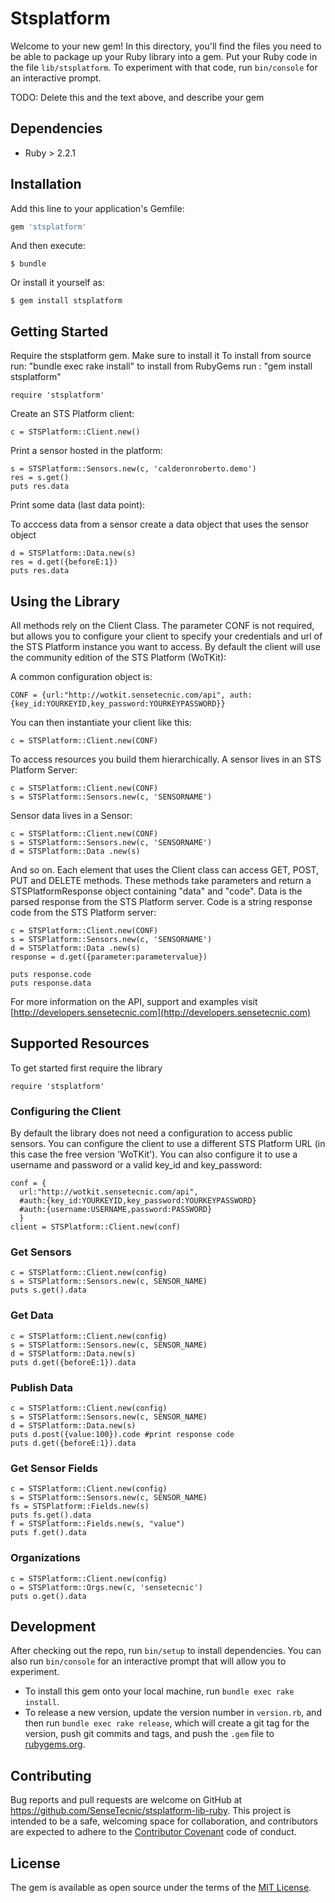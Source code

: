 # Stsplatform

Welcome to your new gem! In this directory, you'll find the files you need to be able to package up your Ruby library into a gem. Put your Ruby code in the file `lib/stsplatform`. To experiment with that code, run `bin/console` for an interactive prompt.

TODO: Delete this and the text above, and describe your gem

## Dependencies

* Ruby > 2.2.1

## Installation

Add this line to your application's Gemfile:

```ruby
gem 'stsplatform'
```

And then execute:

    $ bundle

Or install it yourself as:

    $ gem install stsplatform

## Getting Started

Require the stsplatform gem. Make sure to install it
To install from source run: "bundle exec rake install"
to install from RubyGems run : "gem install stsplatform"

```
require 'stsplatform'
```

Create an STS Platform client:

```
c = STSPlatform::Client.new()
```


Print a sensor hosted in the platform:

```
s = STSPlatform::Sensors.new(c, 'calderonroberto.demo')
res = s.get()
puts res.data
```

Print some data (last data point):

To acccess data from a sensor create a data object that uses the sensor object

```
d = STSPlatform::Data.new(s)
res = d.get({beforeE:1})
puts res.data
```

## Using the Library

All methods rely on the Client Class. The parameter CONF is not required, but allows you to configure your client to specify your credentials and url of the STS Platform instance you want to access. By default the client will use the community edition of the STS Platform (WoTKit):

A common configuration object is:

```
CONF = {url:"http://wotkit.sensetecnic.com/api", auth:{key_id:YOURKEYID,key_password:YOURKEYPASSWORD}}
```

You can then instantiate your client like this:

```
c = STSPlatform::Client.new(CONF)
```

To access resources you build them hierarchically. A sensor lives in an STS Platform Server:


```
c = STSPlatform::Client.new(CONF)
s = STSPlatform::Sensors.new(c, 'SENSORNAME')
```

Sensor data lives in a Sensor:

```
c = STSPlatform::Client.new(CONF)
s = STSPlatform::Sensors.new(c, 'SENSORNAME')
d = STSPlatform::Data .new(s)
```

And so on. Each element that uses the Client class can access GET, POST, PUT and DELETE methods. These methods take parameters and return a STSPlatformResponse object containing "data" and "code". Data is the parsed response from the STS Platform server. Code is a string response code from the STS Platform server:

```
c = STSPlatform::Client.new(CONF)
s = STSPlatform::Sensors.new(c, 'SENSORNAME')
d = STSPlatform::Data .new(s)
response = d.get({parameter:parametervalue})

puts response.code
puts response.data
```

For more information on the API, support and examples visit [http://developers.sensetecnic.com](http://developers.sensetecnic.com)

## Supported Resources

To get started first require the library

```
require 'stsplatform'
```

### Configuring the Client

By default the library does not need a configuration to access public sensors. You can configure the client to use a different STS Platform URL (in this case the free version 'WoTKit'). You can also configure it to use a username and password or a valid key_id and key_password:

```
conf = {
  url:"http://wotkit.sensetecnic.com/api",
  #auth:{key_id:YOURKEYID,key_password:YOURKEYPASSWORD}
  #auth:{username:USERNAME,password:PASSWORD}
  }
client = STSPlatform::Client.new(conf)
```

### Get Sensors

```
c = STSPlatform::Client.new(config)
s = STSPlatform::Sensors.new(c, SENSOR_NAME)
puts s.get().data
```

### Get Data

```
c = STSPlatform::Client.new(config)
s = STSPlatform::Sensors.new(c, SENSOR_NAME)
d = STSPlatform::Data.new(s)
puts d.get({beforeE:1}).data
```

### Publish Data

```
c = STSPlatform::Client.new(config)
s = STSPlatform::Sensors.new(c, SENSOR_NAME)
d = STSPlatform::Data.new(s)
puts d.post({value:100}).code #print response code
puts d.get({beforeE:1}).data
```

### Get Sensor Fields

```
c = STSPlatform::Client.new(config)
s = STSPlatform::Sensors.new(c, SENSOR_NAME)
fs = STSPlatform::Fields.new(s)
puts fs.get().data
f = STSPlatform::Fields.new(s, "value")
puts f.get().data
```

### Organizations

```
c = STSPlatform::Client.new(config)
o = STSPlatform::Orgs.new(c, 'sensetecnic')
puts o.get().data
```

## Development

After checking out the repo, run `bin/setup` to install dependencies. You can also run `bin/console` for an interactive prompt that will allow you to experiment.

* To install this gem onto your local machine, run `bundle exec rake install`.
* To release a new version, update the version number in `version.rb`, and then run `bundle exec rake release`, which will create a git tag for the version, push git commits and tags, and push the `.gem` file to [rubygems.org](https://rubygems.org).

## Contributing

Bug reports and pull requests are welcome on GitHub at https://github.com/SenseTecnic/stsplatform-lib-ruby. This project is intended to be a safe, welcoming space for collaboration, and contributors are expected to adhere to the [Contributor Covenant](contributor-covenant.org) code of conduct.

## License

The gem is available as open source under the terms of the [MIT License](http://opensource.org/licenses/MIT).
